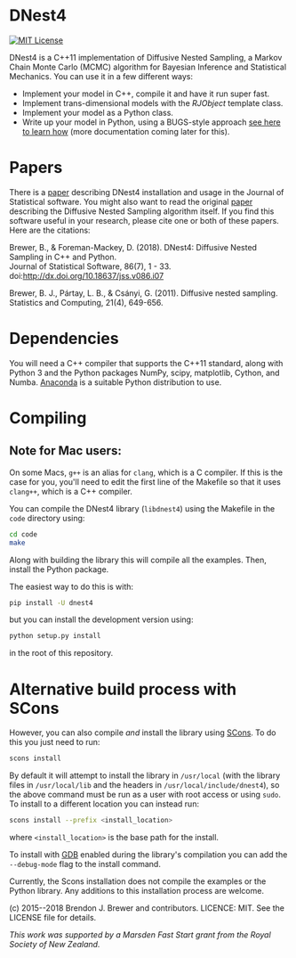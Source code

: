 DNest4
======

[![MIT License](https://img.shields.io/badge/license-MIT-blue.svg)](https://github.com/eggplantbren/DNest4/blob/master/LICENSE)

DNest4 is a C++11 implementation of Diffusive Nested Sampling, a Markov Chain
Monte Carlo (MCMC) algorithm for Bayesian Inference and Statistical Mechanics.
You can use it in a few different ways:

* Implement your model in C++, compile it and have it run super fast.
* Implement trans-dimensional models with the *RJObject* template class.
* Implement your model as a Python class.
* Write up your model in Python, using a BUGS-style approach
[see here to learn how](https://plausibilitytheory.wordpress.com/2016/08/11/a-jags-like-interface-to-dnest4/)
(more documentation coming later for this).

Papers
======

There is a [paper](https://www.jstatsoft.org/article/view/v086i07)
describing DNest4 installation and usage in the Journal of
Statistical software. You might also want to read the original
[paper](http://arxiv.org/abs/0912.2380) describing the
Diffusive Nested Sampling algorithm itself.
If you find this software useful in your
research, please cite one or both of these papers. Here are the citations:

Brewer, B., & Foreman-Mackey, D. (2018).
DNest4: Diffusive Nested Sampling in C++ and Python.<br>
Journal of Statistical Software, 86(7), 1 - 33. doi:http://dx.doi.org/10.18637/jss.v086.i07

Brewer, B. J., Pártay, L. B., & Csányi, G. (2011). Diffusive nested sampling.<br>
Statistics and Computing, 21(4), 649-656.

Dependencies
============

You will need a C++ compiler that
supports the C++11 standard, along with Python 3 and the
Python packages NumPy, scipy, matplotlib, Cython, and Numba.
[Anaconda](https://www.anaconda.com) is a suitable Python distribution to use.

Compiling
=========

## Note for Mac users:
On some Macs, `g++` is an alias for `clang`, which is a C compiler. If this
is the case for you, you'll need to edit the first line of the Makefile so
that it uses `clang++`, which is a C++ compiler.

You can compile the DNest4 library (`libdnest4`) using the Makefile in the
`code` directory using:

```bash
cd code
make
```

Along with building the library this will compile all the examples.
Then, install the Python package.

The easiest way to do this is with:

```bash
pip install -U dnest4
```

but you can install the development version using:

```bash
python setup.py install
```

in the root of this repository.

Alternative build process with SCons
====================================

However, you can also compile *and* install the library using [SCons](http://scons.org/).
To do this you just need to run:

```bash
scons install
```

By default it will attempt to install the library in `/usr/local` (with the library files in
`/usr/local/lib` and the headers in `/usr/local/include/dnest4`), so the above command
must be run as a user with root access or using `sudo`. To install to a different location
you can instead run:

```bash
scons install --prefix <install_location>
```

where `<install_location>` is the base path for the install.

To install with [GDB](https://www.gnu.org/software/gdb/) enabled during the library's compilation you can add the `--debug-mode`
flag to the install command.

Currently, the Scons installation does not compile the examples or the Python library. Any additions
to this installation process are welcome.

(c) 2015--2018 Brendon J. Brewer and contributors.
LICENCE: MIT.
See the LICENSE file for details.

*This work was supported by a Marsden Fast Start grant from the
Royal Society of New Zealand.*



